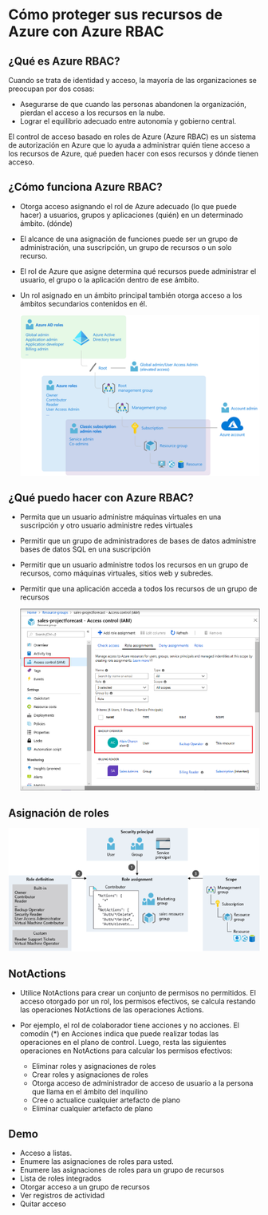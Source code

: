 # Cómo proteger sus recursos de Azure con Azure RBAC

## ¿Qué es Azure RBAC?
Cuando se trata de identidad y acceso, la mayoría de las organizaciones se preocupan por dos cosas:
- Asegurarse de que cuando las personas abandonen la organización, pierdan el acceso a los recursos en la nube.
- Lograr el equilibrio adecuado entre autonomía y gobierno central.

El control de acceso basado en roles de Azure (Azure RBAC) es un sistema de autorización en Azure que lo ayuda a administrar quién tiene acceso a los recursos de Azure, qué pueden hacer con esos recursos y dónde tienen acceso.

## ¿Cómo funciona Azure RBAC?

- Otorga acceso asignando el rol de Azure adecuado (lo que puede hacer) a usuarios, grupos y aplicaciones (quién) en un determinado ámbito. (dónde)
- El alcance de una asignación de funciones puede ser un grupo de administración, una suscripción, un grupo de recursos o un solo recurso.
- El rol de Azure que asigne determina qué recursos puede administrar el usuario, el grupo o la aplicación dentro de ese ámbito.
- Un rol asignado en un ámbito principal también otorga acceso a los ámbitos secundarios contenidos en él.

    ![diagram of how azure ad works](img/1.png)

## ¿Qué puedo hacer con Azure RBAC?

- Permita que un usuario administre máquinas virtuales en una suscripción y otro usuario administre redes virtuales
- Permitir que un grupo de administradores de bases de datos administre bases de datos SQL en una suscripción
- Permitir que un usuario administre todos los recursos en un grupo de recursos, como máquinas virtuales, sitios web y subredes.
- Permitir que una aplicación acceda a todos los recursos de un grupo de recursos

    ![diagram of azure ad in portal](img/2.png)

## Asignación de roles

![diagram of role assignment](img/3.png)

## NotActions

- Utilice NotActions para crear un conjunto de permisos no permitidos. El acceso otorgado por un rol, los permisos efectivos, se calcula restando las operaciones NotActions de las operaciones Actions.

- Por ejemplo, el rol de colaborador tiene acciones y no acciones. El comodín (*) en Acciones indica que puede realizar todas las operaciones en el plano de control. Luego, resta las siguientes operaciones en NotActions para calcular los permisos efectivos:
    - Eliminar roles y asignaciones de roles
    - Crear roles y asignaciones de roles
    - Otorga acceso de administrador de acceso de usuario a la persona que llama en el ámbito del inquilino
    - Cree o actualice cualquier artefacto de plano
    - Eliminar cualquier artefacto de plano

## Demo

- Acceso a listas.
- Enumere las asignaciones de roles para usted.
- Enumere las asignaciones de roles para un grupo de recursos
- Lista de roles integrados
- Otorgar acceso a un grupo de recursos
- Ver registros de actividad
- Quitar acceso